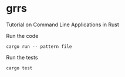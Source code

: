 # grrs
Tutorial on Command Line Applications in Rust

Run the code
```shell script
cargo run -- pattern file
```

Run the tests
```shell script
cargo test
```
